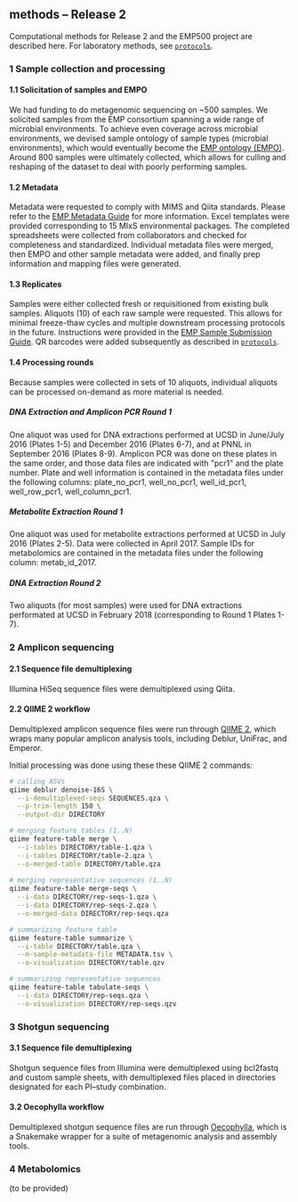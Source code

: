 ## methods – Release 2

Computational methods for Release 2 and the EMP500 project are described here. For laboratory methods, see [`protocols`](https://github.com/biocore/emp/tree/master/protocols).

### 1 Sample collection and processing

#### 1.1 Solicitation of samples and EMPO

We had funding to do metagenomic sequencing on ~500 samples. We solicited samples from the EMP consortium spanning a wide range of microbial environments. To achieve even coverage across microbial environments, we devised sample ontology of sample types (microbial environments), which would eventually become the [EMP ontology (EMPO)](http://www.earthmicrobiome.org/protocols-and-standards/empo/). Around 800 samples were ultimately collected, which allows for culling and reshaping of the dataset to deal with poorly performing samples.

#### 1.2 Metadata

Metadata were requested to comply with MIMS and Qiita standards. Please refer to the [EMP Metadata Guide](http://press.igsb.anl.gov/earthmicrobiome/protocols-and-standards/metadata-guide/) for more information. Excel templates were provided corresponding to 15 MIxS environmental packages. The completed spreadsheets were collected from collaborators and checked for completeness and standardized. Individual metadata files were merged, then EMPO and other sample metadata were added, and finally prep information and mapping files were generated.

#### 1.3 Replicates

Samples were either collected fresh or requisitioned from existing bulk samples. Aliquots (10) of each raw sample were requested. This allows for minimal freeze-thaw cycles and multiple downstream processing protocols in the future. Instructions were provided in the [EMP Sample Submission Guide](https://dx.doi.org/10.17504/protocols.io.pfqdjmw). QR barcodes were added subsequently as described in [`protocols`](https://github.com/biocore/emp/tree/master/protocols).

#### 1.4 Processing rounds

Because samples were collected in sets of 10 aliquots, individual aliquots can be processed on-demand as more material is needed.

##### DNA Extraction and Amplicon PCR Round 1

One aliquot was used for DNA extractions performed at UCSD in June/July 2016 (Plates 1-5) and December 2016 (Plates 6-7), and at PNNL in September 2016 (Plates 8-9). Amplicon PCR was done on these plates in the same order, and those data files are indicated with "pcr1" and the plate number. Plate and well information is contained in the metadata files under the following columns: plate_no_pcr1, well_no_pcr1, well_id_pcr1, well_row_pcr1, well_column_pcr1.

##### Metabolite Extraction Round 1

One aliquot was used for metabolite extractions performed at UCSD in July 2016 (Plates 2-5). Data were collected in April 2017. Sample IDs for metabolomics are contained in the metadata files under the following column: metab_id_2017.

##### DNA Extraction Round 2

Two aliquots (for most samples) were used for DNA extractions performated at UCSD in February 2018 (corresponding to Round 1 Plates 1-7).

### 2 Amplicon sequencing

#### 2.1 Sequence file demultiplexing

Illumina HiSeq sequence files were demultiplexed using Qiita.

#### 2.2 QIIME 2 workflow

Demultiplexed amplicon sequence files were run through [QIIME 2](http://qiime2.org), which wraps many popular amplicon analysis tools, including Deblur, UniFrac, and Emperor.

Initial processing was done using these these QIIME 2 commands:

```bash
# calling ASVs
qiime deblur denoise-16S \
  --i-demultiplexed-seqs SEQUENCES.qza \
  --p-trim-length 150 \
  --output-dir DIRECTORY

# merging feature tables (1..N)
qiime feature-table merge \
  --i-tables DIRECTORY/table-1.qza \
  --i-tables DIRECTORY/table-2.qza \
  --o-merged-table DIRECTORY/table.qza
  
# merging representative sequences (1..N)
qiime feature-table merge-seqs \
  --i-data DIRECTORY/rep-seqs-1.qza \
  --i-data DIRECTORY/rep-seqs-2.qza \
  --o-merged-data DIRECTORY/rep-seqs.qza

# summarizing feature table
qiime feature-table summarize \
  --i-table DIRECTORY/table.qza \
  --m-sample-metadata-file METADATA.tsv \
  --o-visualization DIRECTORY/table.qzv

# summarizing representative sequences
qiime feature-table tabulate-seqs \
  --i-data DIRECTORY/rep-seqs.qza \
  --o-visualization DIRECTORY/rep-seqs.qzv
```

### 3 Shotgun sequencing

#### 3.1 Sequence file demultiplexing

Shotgun sequence files from Illumina were demultiplexed using bcl2fastq and custom sample sheets, with demultiplexed files placed in directories designated for each PI–study combination. 

#### 3.2 Oecophylla workflow

Demultiplexed shotgun sequence files are run through [Oecophylla](https://github.com/biocore/oecophylla), which is a Snakemake wrapper for a suite of metagenomic analysis and assembly tools.

### 4 Metabolomics

(to be provided)
